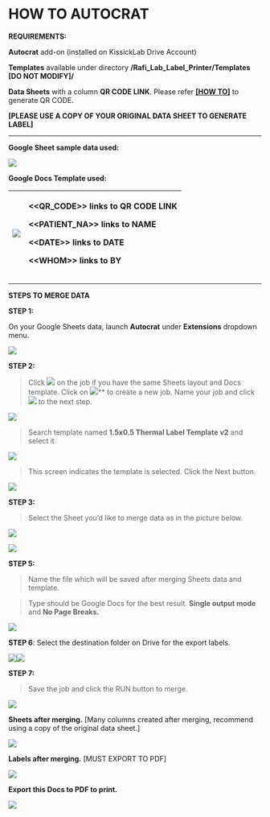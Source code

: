 # HOW TO AUTOCRAT

**REQUIREMENTS:**

**Autocrat** add-on (installed on KissickLab Drive Account)

**Templates** available under directory **/Rafi\_Lab\_Label\_Printer/Templates [DO NOT MODIFY]/**

**Data Sheets** with a column **QR CODE LINK**.  Please refer [**\[HOW TO\]**](https://docs.google.com/document/u/1/d/1k9xcFDAskF0ogZGzIpSG9CTIrpjm2IKcPghAZOIswsY/edit) to generate QR CODE.

**[PLEASE USE A COPY OF YOUR ORIGINAL DATA SHEET TO GENERATE LABEL]**

-----
**Google Sheet sample data used:**

![](source/pic.001.png)

**Google Docs Template used:**

|![](source/pic.002.png)|<p></p><p>**<<QR\_CODE>>** links to QR CODE LINK</p><p>**<<PATIENT\_NA>>** links to NAME</p><p>**<\<DATE\>>** links to DATE</p><p>**<\<WHOM\>>** links to BY</p>|
| :- | :- |
-----
**STEPS TO MERGE DATA**

**STEP 1:**

On your Google Sheets data, launch **Autocrat** under **Extensions** dropdown menu.

![](source/pic.003.png)



**STEP 2:**

> Click ![](source/pic.004.png) on the job if you have the same Sheets layout and Docs template. Click on ![](source/pic.005.png)** to create a new job.  Name your job and click ![](source/pic.006.png) to the next step.

![](source/pic.007.png)

> Search template named **1.5x0.5 Thermal Label Template v2** and select it.

![](source/pic.008.png)

> This screen indicates the template is selected.  Click the Next button.

![](source/pic.009.png)



**STEP 3:**

> Select the Sheet you’d like to merge data as in the picture below. 

![](source/pic.010.png)

![](source/pic.011.png)

**STEP 5:**

> Name the file which will be saved after merging Sheets data and template.

> Type should be Google Docs for the best result.  **Single output mode** and **No Page Breaks.**

![](source/pic.012.png)



**STEP 6**: Select the destination folder on Drive for the export labels.

![](source/pic.013.png)![](source/pic.014.png)

**STEP 7:**

> Save the job and click the RUN button to merge.

![](source/pic.015.png)



**Sheets after merging.**  [Many columns created after merging, recommend using a copy of the original data sheet.]

![](source/pic.016.png)

**Labels after merging.** [MUST EXPORT TO PDF]

![](source/pic.017.png)

**Export this Docs to PDF to print.**

![](source/pic.018.png)
